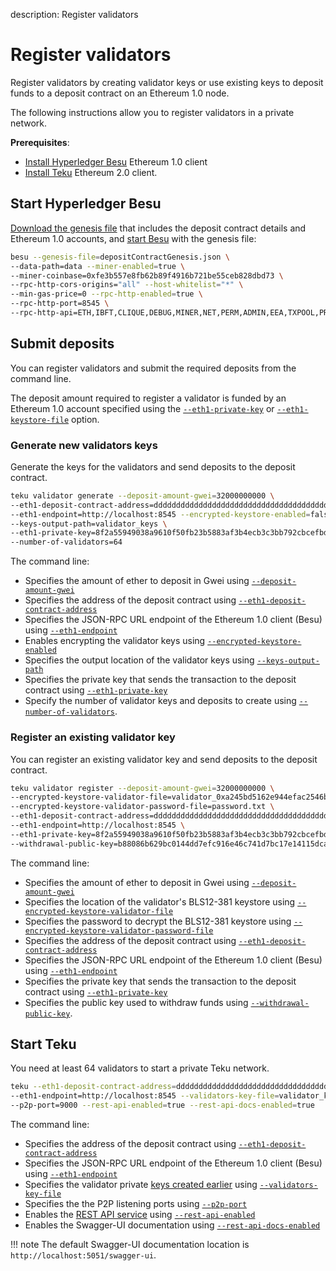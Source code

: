 description: Register validators     
<!--- END of page meta data -->

# Register validators

Register validators by creating validator keys or use existing keys to deposit funds
to a deposit contract on an Ethereum 1.0 node.

The following instructions allow you to register validators in a private network.

**Prerequisites**:

* [Install Hyperledger Besu] Ethereum 1.0 client
* [Install Teku](#Install-Binaries) Ethereum 2.0 client.

## Start Hyperledger Besu

[Download the genesis file] that includes the deposit contract details and Ethereum 1.0
accounts, and [start Besu] with the genesis file:

```bash
besu --genesis-file=depositContractGenesis.json \
--data-path=data --miner-enabled=true \
--miner-coinbase=0xfe3b557e8fb62b89f4916b721be55ceb828dbd73 \
--rpc-http-cors-origins="all" --host-whitelist="*" \
--min-gas-price=0 --rpc-http-enabled=true \
--rpc-http-port=8545 \
--rpc-http-api=ETH,IBFT,CLIQUE,DEBUG,MINER,NET,PERM,ADMIN,EEA,TXPOOL,PRIV,WEB3
``` 

## Submit deposits

You can register validators and submit the required deposits from the command line.

The deposit amount required to register a validator is funded by an Ethereum 1.0 account
specified using the [`--eth1-private-key`](../../Reference/CLI/CLI-Subcommands.md#eth1-private-key)
or [`--eth1-keystore-file`](../../Reference/CLI/CLI-Subcommands.md#eth1-keystore-file) option.

### Generate new validators keys

Generate the keys for the validators and send deposits to the deposit contract.

```bash
teku validator generate --deposit-amount-gwei=32000000000 \
--eth1-deposit-contract-address=dddddddddddddddddddddddddddddddddddddddd \
--eth1-endpoint=http://localhost:8545 --encrypted-keystore-enabled=false \
--keys-output-path=validator_keys \
--eth1-private-key=8f2a55949038a9610f50fb23b5883af3b4ecb3c3bb792cbcefbd1542c692be63 \
--number-of-validators=64
```

The command line:

* Specifies the amount of ether to deposit in Gwei using
[`--deposit-amount-gwei`](../../Reference/CLI/CLI-Subcommands.md#deposit-amount-gwei) 
* Specifies the address of the deposit contract using 
[`--eth1-deposit-contract-address`](../../Reference/CLI/CLI-Subcommands.md#eth1-deposit-contract-address)
* Specifies the JSON-RPC URL endpoint of the Ethereum 1.0 client (Besu) using
[`--eth1-endpoint`](../../Reference/CLI/CLI-Subcommands.md#eth1-endpoint)
* Enables encrypting the validator keys using 
[`--encrypted-keystore-enabled`](../../Reference/CLI/CLI-Subcommands.md#encrypted-keystore-enabled)
* Specifies the output location of the validator keys using
[`--keys-output-path`](../../Reference/CLI/CLI-Subcommands.md#keys-output-path)
* Specifies the private key that sends the transaction to the deposit contract using
[`--eth1-private-key`](../../Reference/CLI/CLI-Subcommands.md#eth1-private-key)
* Specify the number of validator keys and deposits to create using
[`--number-of-validators`](../../Reference/CLI/CLI-Subcommands.md#number-of-validators).

### Register an existing validator key

You can register an existing validator key and send deposits to the deposit contract.

```bash
teku validator register --deposit-amount-gwei=32000000000 \
--encrypted-keystore-validator-file=validator_0xa245bd5162e944efac2546bcadbba5fa2c8929ec6b03380d46fb0e8a6f49b176fecaf1939ed31532711375f873da58cf.json \
--encrypted-keystore-validator-password-file=password.txt \
--eth1-deposit-contract-address=dddddddddddddddddddddddddddddddddddddddd \
--eth1-endpoint=http://localhost:8545 \
--eth1-private-key=8f2a55949038a9610f50fb23b5883af3b4ecb3c3bb792cbcefbd1542c692be63 \
--withdrawal-public-key=b88086b629bc0144dd7efc916e46c741d7bc17e14115dcae3dcbacf9da4cb76b7edd37dec4f7b839bd7903155c911f09
```

The command line:

* Specifies the amount of ether to deposit in Gwei using
[`--deposit-amount-gwei`](../../Reference/CLI/CLI-Subcommands.md#deposit-amount-gwei_1) 
* Specifies the location of the validator's BLS12-381 keystore using
[`--encrypted-keystore-validator-file`](../../Reference/CLI/CLI-Subcommands.md#encrypted-keystore-validator-file)
* Specifies the password to decrypt the BLS12-381 keystore using
[`--encrypted-keystore-validator-password-file`](../../Reference/CLI/CLI-Subcommands.md#encrypted-keystore-validator-password-file_1)
* Specifies the address of the deposit contract using 
[`--eth1-deposit-contract-address`](../../Reference/CLI/CLI-Subcommands.md#eth1-deposit-contract-address_1)
* Specifies the JSON-RPC URL endpoint of the Ethereum 1.0 client (Besu) using
[`--eth1-endpoint`](../../Reference/CLI/CLI-Subcommands.md#eth1-endpoint_1)
* Specifies the private key that sends the transaction to the deposit contract using
[`--eth1-private-key`](../../Reference/CLI/CLI-Subcommands.md#eth1-private-key_1)
* Specifies the public key used to withdraw funds using [`--withdrawal-public-key`](../../Reference/CLI/CLI-Subcommands.md#withdrawal-public-key).


## Start Teku

You need at least 64 validators to start a private Teku network.

```bash
teku --eth1-deposit-contract-address=dddddddddddddddddddddddddddddddddddddddd \
--eth1-endpoint=http://localhost:8545 --validators-key-file=validator_keys \
--p2p-port=9000 --rest-api-enabled=true --rest-api-docs-enabled=true
```

The command line:

* Specifies the address of the deposit contract using 
[`--eth1-deposit-contract-address`](../../Reference/CLI/CLI-Syntax.md#eth1-deposit-contract-address)
* Specifies the JSON-RPC URL endpoint of the Ethereum 1.0 client (Besu) using
[`--eth1-endpoint`](../../Reference/CLI/CLI-Syntax.md#eth1-endpoint)
* Specifies the validator private [keys created earlier](#generate-new-validator-keys) using
[`--validators-key-file`](../../Reference/CLI/CLI-Syntax.md#validators-key-file)
* Specifies the the P2P listening ports using [`--p2p-port`](../../Reference/CLI/CLI-Syntax.md#p2p-port)
* Enables the [REST API service](../../Reference/Rest_API/Rest.md) using
[`--rest-api-enabled`](../../Reference/CLI/CLI-Syntax.md#rest-api-enabled)
* Enables the Swagger-UI documentation using [`--rest-api-docs-enabled`](../../Reference/CLI/CLI-Syntax.md#rest-api-docs-enabled)

!!! note
    The default Swagger-UI documentation location is `http://localhost:5051/swagger-ui`.

<!-- Links -->
[Install Hyperledger Besu]: https://besu.hyperledger.org/en/latest/HowTo/Get-Started/Install-Binaries/
[Download the genesis file]: https://github.com/PegaSysEng/teku/blob/master/acceptance-tests/src/testFixtures/resources/besu/depositContractGenesis.json
[start Besu]: https://besu.hyperledger.org/en/latest/HowTo/Get-Started/Starting-node/#genesis-configuration